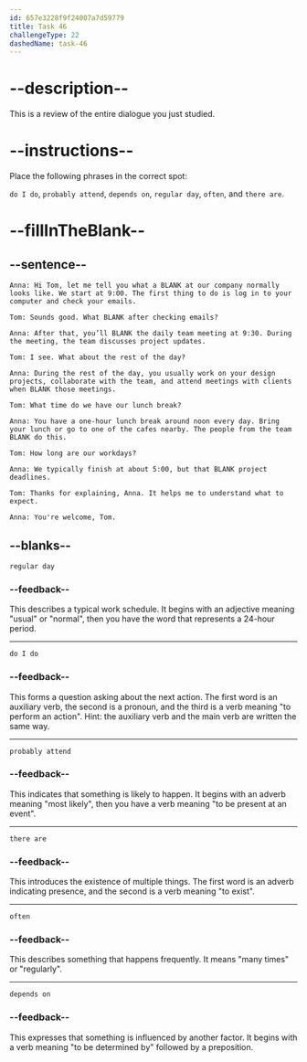 ```yaml
---
id: 657e3228f9f24007a7d59779
title: Task 46
challengeType: 22
dashedName: task-46
---
```


<!-- REVIEW -->

# --description--

This is a review of the entire dialogue you just studied.

# --instructions--

Place the following phrases in the correct spot:

`do I do`, `probably attend`, `depends on`, `regular day`, `often`, and `there are`.

# --fillInTheBlank--

## --sentence--

`Anna: Hi Tom, let me tell you what a BLANK at our company normally looks like. We start at 9:00. The first thing to do is log in to your computer and check your emails.`  

`Tom: Sounds good. What BLANK after checking emails?`  

`Anna: After that, you’ll BLANK the daily team meeting at 9:30. During the meeting, the team discusses project updates.`  

`Tom: I see. What about the rest of the day?`  

`Anna: During the rest of the day, you usually work on your design projects, collaborate with the team, and attend meetings with clients when BLANK those meetings.`  

`Tom: What time do we have our lunch break?`  

`Anna: You have a one-hour lunch break around noon every day. Bring your lunch or go to one of the cafes nearby. The people from the team BLANK do this.`  

`Tom: How long are our workdays?`  

`Anna: We typically finish at about 5:00, but that BLANK project deadlines.`  

`Tom: Thanks for explaining, Anna. It helps me to understand what to expect.`  

`Anna: You're welcome, Tom.`  

## --blanks--

`regular day`  

### --feedback--

This describes a typical work schedule. It begins with an adjective meaning "usual" or "normal", then you have the word that represents a 24-hour period.  

---  

`do I do`  

### --feedback--

This forms a question asking about the next action. The first word is an auxiliary verb, the second is a pronoun, and the third is a verb meaning "to perform an action". Hint: the auxiliary verb and the main verb are written the same way. 

---  

`probably attend`  

### --feedback--

This indicates that something is likely to happen. It begins with an adverb meaning "most likely", then you have a verb meaning "to be present at an event".

---  

`there are`  

### --feedback--

This introduces the existence of multiple things. The first word is an adverb indicating presence, and the second is a verb meaning "to exist".

---  

`often`  

### --feedback--

This describes something that happens frequently. It means "many times" or "regularly".

---  

`depends on`  

### --feedback--

This expresses that something is influenced by another factor. It begins with a verb meaning "to be determined by" followed by a preposition.
